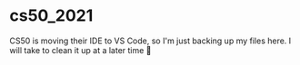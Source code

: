 # cs50_2021

CS50 is moving their IDE to VS Code, so I'm just backing up my files here. I will take to clean it up at a later time 👼
